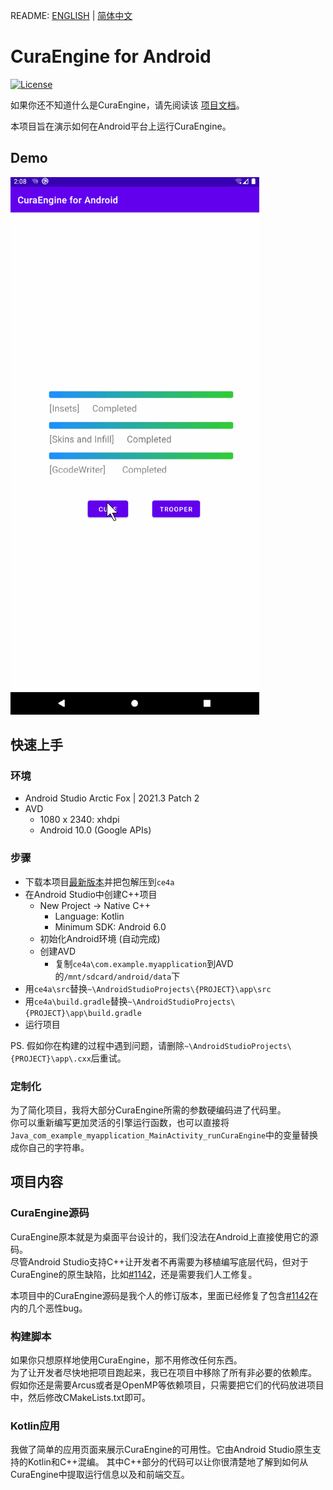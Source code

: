 README: [ENGLISH](https://github.com/alexwoo1900/curaengine4android/blob/main/README.md) | [简体中文](https://github.com/alexwoo1900/curaengine4android/blob/main/README_CN.md)

# CuraEngine for Android

[![License](https://img.shields.io/github/license/alexwoo1900/curaengine4android)](https://www.gnu.org/licenses/agpl-3.0)

如果你还不知道什么是CuraEngine，请先阅读该 [项目文档](https://github.com/Ultimaker/CuraEngine)。  

本项目旨在演示如何在Android平台上运行CuraEngine。

## Demo

![CuraEngine for Android](https://github.com/alexwoo1900/curaengine4android/blob/main/docs/assets/curaengine4android.gif)

## 快速上手

### 环境

- Android Studio Arctic Fox | 2021.3 Patch 2
- AVD
    - 1080 x 2340: xhdpi
    - Android 10.0 (Google APIs)

### 步骤

- 下载本项目[最新版本](https://github.com/alexwoo1900/curaengine4android/archive/refs/heads/main.zip)并把包解压到`ce4a`
- 在Android Studio中创建C++项目
    - New Project -> Native C++
        - Language: Kotlin
        - Minimum SDK: Android 6.0
    - 初始化Android环境 (自动完成)
    - 创建AVD
        - 复制`ce4a\com.example.myapplication`到AVD的`/mnt/sdcard/android/data`下
- 用`ce4a\src`替换`~\AndroidStudioProjects\{PROJECT}\app\src`
- 用`ce4a\build.gradle`替换`~\AndroidStudioProjects\{PROJECT}\app\build.gradle`
- 运行项目

PS.
假如你在构建的过程中遇到问题，请删除`~\AndroidStudioProjects\{PROJECT}\app\.cxx`后重试。


### 定制化

为了简化项目，我将大部分CuraEngine所需的参数硬编码进了代码里。  
你可以重新编写更加灵活的引擎运行函数，也可以直接将`Java_com_example_myapplication_MainActivity_runCuraEngine`中的变量替换成你自己的字符串。

## 项目内容

### CuraEngine源码

CuraEngine原本就是为桌面平台设计的，我们没法在Android上直接使用它的源码。  
尽管Android Studio支持C++让开发者不再需要为移植编写底层代码，但对于CuraEngine的原生缺陷，比如[#1142](https://github.com/Ultimaker/CuraEngine/issues/1142)，还是需要我们人工修复。  

本项目中的CuraEngine源码是我个人的修订版本，里面已经修复了包含[#1142](https://github.com/Ultimaker/CuraEngine/issues/1142)在内的几个恶性bug。

### 构建脚本

如果你只想原样地使用CuraEngine，那不用修改任何东西。  
为了让开发者尽快地把项目跑起来，我已在项目中移除了所有非必要的依赖库。  
假如你还是需要Arcus或者是OpenMP等依赖项目，只需要把它们的代码放进项目中，然后修改CMakeLists.txt即可。

### Kotlin应用

我做了简单的应用页面来展示CuraEngine的可用性。它由Android Studio原生支持的Kotlin和C++混编。
其中C++部分的代码可以让你很清楚地了解到如何从CuraEngine中提取运行信息以及和前端交互。